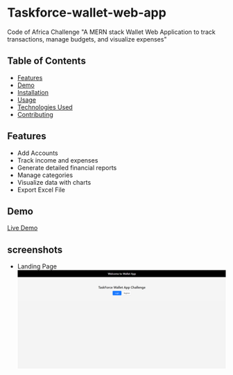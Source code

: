 # Taskforce-wallet-web-app
Code of Africa Challenge "A MERN stack Wallet Web Application to track transactions, manage budgets, and visualize expenses"

## Table of Contents
- [Features](#features)
- [Demo](#demo)
- [Installation](#installation)
- [Usage](#usage)
- [Technologies Used](#technologies-used)
- [Contributing](#contributing)


## Features
- Add Accounts
- Track income and expenses
- Generate detailed financial reports
- Manage categories 
- Visualize data with charts
- Export Excel File


## Demo
[Live Demo](https://taskforce-wallet-web-app-lswk.vercel.app/)

## screenshots

- Landing Page
![Landing Page](Screenshots/1.png)
